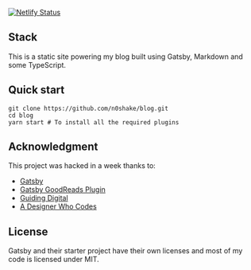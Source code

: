 [![Netlify Status](https://api.netlify.com/api/v1/badges/1e6a4257-22ce-4408-8898-f78415a399c6/deploy-status)](https://app.netlify.com/sites/goofy-rosalind-0c65bb/deploys)

## Stack

This is a static site powering my blog built using Gatsby, Markdown and some TypeScript.

## Quick start

```
git clone https://github.com/n0shake/blog.git
cd blog
yarn start # To install all the required plugins
```

## Acknowledgment

This project was hacked in a week thanks to:

- [Gatsby](https://www.gatsbyjs.com/)
- [Gatsby GoodReads Plugin](https://www.gatsbyjs.com/plugins/@jamesdanylik/gatsby-source-goodreads/?=goodreads)
- [Guiding Digital](https://www.youtube.com/channel/UCpJHkuyhTtGrelk9kVDVUlg)
- [A Designer Who Codes](https://www.youtube.com/channel/UCD00Is447lWaY04_gNTOaVA)

## License

Gatsby and their starter project have their own licenses and most of my code is licensed under MIT.